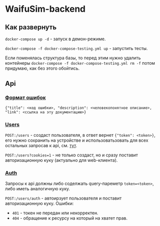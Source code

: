 # WaifuSim-backend
## Как развернуть
`docker-compose up -d` - запуск в демон-режиме.

`docker-compose -f docker-compose-testing.yml up` - запустить тесты.

Если поменялась структура базы, то перед этим нужно удалить контейнеры `docker-compose -f docker-compose-testing.yml rm -f` потом придумаю, как без этого обойтись.
## Api
### [Формат ошибок](#errors-format)
`{"title": <код ошибки>, "description": <человекопонятное описание>, "link": <ссылка на эту документацию>}`
### [Users](#users)
`POST:/users` - cоздаст пользователя, в ответ вернет `{"token": <token>}`, его нужно сохранить на устройстве и использоватьзовать для всех остальных запросав к api, см. [тут](#auth).

`POST:/users?cookies=1` - не только создаст, но и сразу поставит авторизационную куку (актуально для web-клиента).
### [Auth](#auth)
Запросы к api должны либо соделжать query-пареметр `token=<token>`, либо иметь аналогичную куку.

`POST:/users/auth` - автоирзует пользователя и поставит авторизационную куку.
Ошибки:
* `401` - токен не передан или некорректен.
* `404` - обращение к ресурсу на который на хватет прав.
